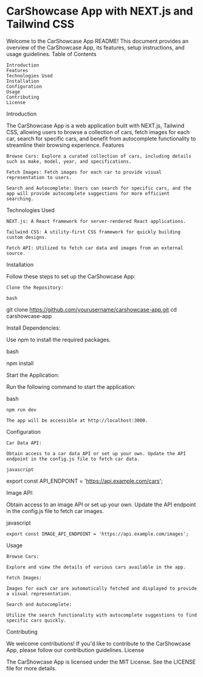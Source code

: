 # CarShowcase App with NEXT.js and Tailwind CSS

Welcome to the CarShowcase App README! This document provides an overview of the CarShowcase App, its features, setup instructions, and usage guidelines.
Table of Contents

    Introduction
    Features
    Technologies Used
    Installation
    Configuration
    Usage
    Contributing
    License

Introduction

The CarShowcase App is a web application built with NEXT.js, Tailwind CSS, allowing users to browse a collection of cars, fetch images for each car, search for specific cars, and benefit from autocomplete functionality to streamline their browsing experience.
Features

    Browse Cars: Explore a curated collection of cars, including details such as make, model, year, and specifications.

    Fetch Images: Fetch images for each car to provide visual representation to users.

    Search and Autocomplete: Users can search for specific cars, and the app will provide autocomplete suggestions for more efficient searching.

Technologies Used

    NEXT.js: A React framework for server-rendered React applications.

    Tailwind CSS: A utility-first CSS framework for quickly building custom designs.

    Fetch API: Utilized to fetch car data and images from an external source.

Installation

Follow these steps to set up the CarShowcase App:

    Clone the Repository:

    bash

git clone https://github.com/yourusername/carshowcase-app.git
cd carshowcase-app

Install Dependencies:

Use npm to install the required packages.

bash

npm install

Start the Application:

Run the following command to start the application:

bash

    npm run dev

    The app will be accessible at http://localhost:3000.

Configuration

    Car Data API:

    Obtain access to a car data API or set up your own. Update the API endpoint in the config.js file to fetch car data.

    javascript

export const API_ENDPOINT = 'https://api.example.com/cars';

Image API:

Obtain access to an image API or set up your own. Update the API endpoint in the config.js file to fetch car images.

javascript

    export const IMAGE_API_ENDPOINT = 'https://api.example.com/images';

Usage

    Browse Cars:

    Explore and view the details of various cars available in the app.

    Fetch Images:

    Images for each car are automatically fetched and displayed to provide a visual representation.

    Search and Autocomplete:

    Utilize the search functionality with autocomplete suggestions to find specific cars quickly.

Contributing

We welcome contributions! If you'd like to contribute to the CarShowcase App, please follow our contribution guidelines.
License

The CarShowcase App is licensed under the MIT License. See the LICENSE file for more details.
